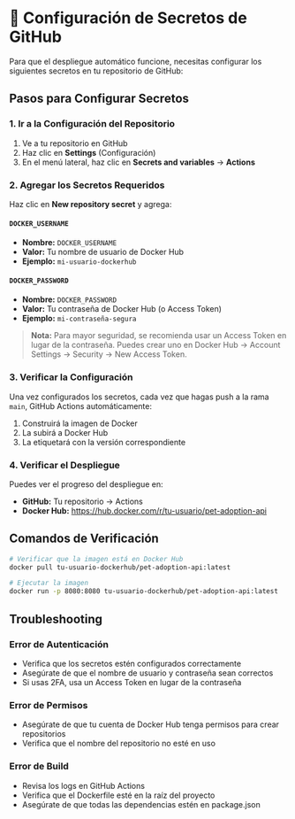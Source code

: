 # 🔐 Configuración de Secretos de GitHub

Para que el despliegue automático funcione, necesitas configurar los siguientes secretos en tu repositorio de GitHub:

## Pasos para Configurar Secretos

### 1. Ir a la Configuración del Repositorio
1. Ve a tu repositorio en GitHub
2. Haz clic en **Settings** (Configuración)
3. En el menú lateral, haz clic en **Secrets and variables** → **Actions**

### 2. Agregar los Secretos Requeridos

Haz clic en **New repository secret** y agrega:

#### `DOCKER_USERNAME`
- **Nombre:** `DOCKER_USERNAME`
- **Valor:** Tu nombre de usuario de Docker Hub
- **Ejemplo:** `mi-usuario-dockerhub`

#### `DOCKER_PASSWORD`
- **Nombre:** `DOCKER_PASSWORD`
- **Valor:** Tu contraseña de Docker Hub (o Access Token)
- **Ejemplo:** `mi-contraseña-segura`

> **Nota:** Para mayor seguridad, se recomienda usar un Access Token en lugar de la contraseña. Puedes crear uno en Docker Hub → Account Settings → Security → New Access Token.

### 3. Verificar la Configuración

Una vez configurados los secretos, cada vez que hagas push a la rama `main`, GitHub Actions automáticamente:
1. Construirá la imagen de Docker
2. La subirá a Docker Hub
3. La etiquetará con la versión correspondiente

### 4. Verificar el Despliegue

Puedes ver el progreso del despliegue en:
- **GitHub:** Tu repositorio → Actions
- **Docker Hub:** https://hub.docker.com/r/tu-usuario/pet-adoption-api

## Comandos de Verificación

```bash
# Verificar que la imagen está en Docker Hub
docker pull tu-usuario-dockerhub/pet-adoption-api:latest

# Ejecutar la imagen
docker run -p 8080:8080 tu-usuario-dockerhub/pet-adoption-api:latest
```

## Troubleshooting

### Error de Autenticación
- Verifica que los secretos estén configurados correctamente
- Asegúrate de que el nombre de usuario y contraseña sean correctos
- Si usas 2FA, usa un Access Token en lugar de la contraseña

### Error de Permisos
- Asegúrate de que tu cuenta de Docker Hub tenga permisos para crear repositorios
- Verifica que el nombre del repositorio no esté en uso

### Error de Build
- Revisa los logs en GitHub Actions
- Verifica que el Dockerfile esté en la raíz del proyecto
- Asegúrate de que todas las dependencias estén en package.json
